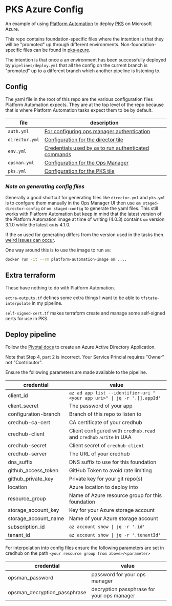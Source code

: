 # PKS Azure Config

An example of using [Platform Automation](https://docs.pivotal.io/platform-automation/v4.0/) to deploy [PKS](https://pivotal.io/platform/pivotal-container-service) on Microsoft Azure.

This repo contains foundation-specific files where the intention is that they will be "promoted" up through different environments. Non-foundation-specific files can be found in [pks-azure](https://github.com/crsimmons/pks-azure).

The intention is that once a an environment has been successfully deployed by `pipelines/deploy.yml` that all the config on the current branch is "promoted" up to a different branch which another pipeline is listening to.

## Config

The yaml file in the root of this repo are the various configuration files Platform Automation expects. They are at the top level of the repo because that is where Platform Automation tasks expect them to be by default.

|file|description|
|-|-|
|`auth.yml`|[For configuring ops manager authentication](https://docs.pivotal.io/platform-automation/v4.0/tasks.html#configure-authentication)|
|`director.yml`|[Configuration for the director tile](https://docs.pivotal.io/platform-automation/v4.0/inputs-outputs.html#director-config)|
|`env.yml`|[Credentials used by `om` to run authenticated commands](https://docs.pivotal.io/platform-automation/v4.0/inputs-outputs.html#env)|
|`opsman.yml`|[Configuration for the Ops Manager](https://docs.pivotal.io/platform-automation/v4.0/inputs-outputs.html#azure)|
|`pks.yml`|[Configuration for the PKS tile](https://docs.pivotal.io/platform-automation/v4.0/inputs-outputs.html#product-config)|

### _Note on generating config files_

Generally a good shortcut for generating files like `director.yml` and `pks.yml` is to confgure them manually in the Ops Manager UI then use `om staged-director-config` or `om staged-config` to generate the yaml files. This still works with Platform Automation but keep in mind that the latest version of the Platform Automation image at time of writing (4.0.3) contains `om` version 3.1.0 while the latest `om` is 4.1.0.

If the `om` used for generating differs from the version used in the tasks then [weird issues can occur](https://github.com/pivotal-cf/om/issues/377).

One way around this is to use the image to run `om`:

```sh
docker run -it --rm platform-automation-image om ....
```

## Extra terraform

These have nothing to do with Platform Automation.

`extra-outputs.tf` defines some extra things I want to be able to `tfstate-interpolate` in my pipeline.

`self-signed-cert.tf` makes terraform create and manage some self-signed certs for use in PKS.

## Deploy pipeline

Follow the [Pivotal docs](https://docs.pivotal.io/pivotalcf/2-6/om/azure/prepare-env-manual.html) to create an Azure Active Directory Application.

Note that Step 4, part 2 is incorrect. Your Service Princial requires "Owner" not "Contributor".

Ensure the following parameters are made available to the pipeline.

|credential|value|
|-|-|
|client_id|`az ad app list --identifier-uri "<your app uri>" \| jq -r '.[].appId'`|
|client_secret|The password of your app|
|configuration-branch|Branch of this repo to listen to|
|credhub-ca-cert|CA certificate of your credhub|
|credhub-client|Client configured with `credhub.read` and `credhub.write` in UAA|
|credhub-secret|Client secret of `credhub-client`|
|credhub-server|The URL of your credhub|
|dns_suffix|DNS suffix to use for this foundation|
|github_access_token|GitHub Token to avoid rate limiting|
|github_private_key|Private key for your git repo(s)|
|location|Azure location to deploy into|
|resource_group|Name of Azure resource group for this foundation|
|storage_account_key|Key for your Azure storage account|
|storage_account_name|Name of your Azure storage account|
|subscription_id|`az account show \| jq -r '.id'`|
|tenant_id|`az account show \| jq -r '.tenantId'`|

For interpolation into config files ensure the following parameters are set in credhub on the path `<your resource group from above>/<parameter>`

|credential|value|
|-|-|
|opsman_password|password for your ops manager|
|opsman_decryption_passphrase|decryption passphrase for your ops manager|
